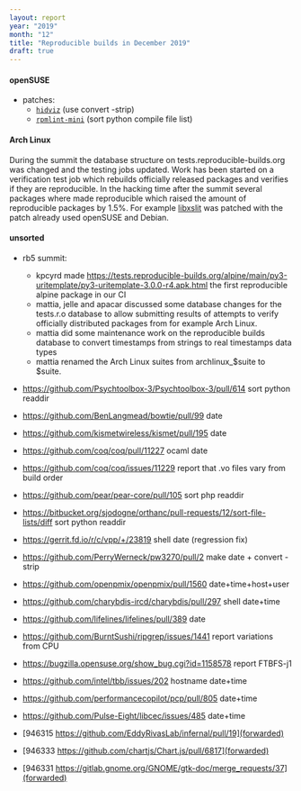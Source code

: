 ```yaml
---
layout: report
year: "2019"
month: "12"
title: "Reproducible builds in December 2019"
draft: true
---
```


#### openSUSE

* patches:
    * [`hidviz`](https://build.opensuse.org/request/show/754485) (use convert -strip)
    * [`rpmlint-mini`](https://build.opensuse.org/request/show/754705) (sort python compile file list)

#### Arch Linux

During the summit the database structure on tests.reproducible-builds.org was
changed and the testing jobs updated. Work has been started on a verification
test job which rebuilds officially released packages and verifies if they are
reproducible. In the hacking time after the summit several packages where made
reproducible which raised the amount of reproducible packages by 1.5%. For example [libxslit](https://www.archlinux.org/packages/extra/x86_64/libxslt/) was patched with the patch already used openSUSE and Debian.

#### unsorted

* rb5 summit:
  - kpcyrd made https://tests.reproducible-builds.org/alpine/main/py3-uritemplate/py3-uritemplate-3.0.0-r4.apk.html the first reproducible alpine package in our CI
  - mattia, jelle and apacar discussed some database changes for the tests.r.o database to allow submitting results of attempts to verify officially distributed packages from for example Arch Linux.
  - mattia did some maintenance work on the reproducible builds database to convert timestamps from strings to real timestamps data types
  - mattia renamed the Arch Linux suites from archlinux_$suite to $suite.

* https://github.com/Psychtoolbox-3/Psychtoolbox-3/pull/614 sort python readdir
* https://github.com/BenLangmead/bowtie/pull/99 date
* https://github.com/kismetwireless/kismet/pull/195 date
* https://github.com/coq/coq/pull/11227 ocaml date
* https://github.com/coq/coq/issues/11229 report that .vo files vary from build order
* https://github.com/pear/pear-core/pull/105 sort php readdir
* https://bitbucket.org/sjodogne/orthanc/pull-requests/12/sort-file-lists/diff sort python readdir
* https://gerrit.fd.io/r/c/vpp/+/23819 shell date (regression fix)
* https://github.com/PerryWerneck/pw3270/pull/2 make date + convert -strip
* https://github.com/openpmix/openpmix/pull/1560 date+time+host+user
* https://github.com/charybdis-ircd/charybdis/pull/297 shell date+time
* https://github.com/lifelines/lifelines/pull/389 date
* https://github.com/BurntSushi/ripgrep/issues/1441 report variations from CPU
* https://bugzilla.opensuse.org/show_bug.cgi?id=1158578 report FTBFS-j1
* https://github.com/intel/tbb/issues/202 hostname date+time
* https://github.com/performancecopilot/pcp/pull/805 date+time
* https://github.com/Pulse-Eight/libcec/issues/485 date+time


* [946315 https://github.com/EddyRivasLab/infernal/pull/19](forwarded)

* [946333 https://github.com/chartjs/Chart.js/pull/6817](forwarded)

* [946331 https://gitlab.gnome.org/GNOME/gtk-doc/merge_requests/37](forwarded)
